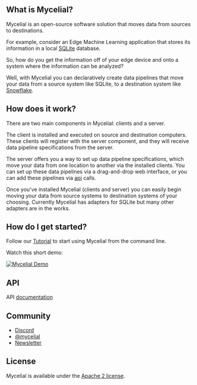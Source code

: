 
## What is Mycelial?

Mycelial is an open-source software solution that moves data from sources to destinations. 

For example, consider an Edge Machine Learning application that stores its
information in a local [SQLite](https://sqlite.org/) database.

So, how do you get the information off of your edge device and onto a system
where the information can be analyzed?

Well, with Mycelial you can declaratively create data pipelines that move your 
data from a source system like SQLite, to a destination system like
[Snowflake](https://www.snowflake.com/).

## How does it work?

There are two main components in Mycelial: clients and a server.

The client is installed and executed on source and destination computers. These
clients will register with the server component, and they will receive
data pipeline specifications from the server.

The server offers you a way to set up data pipeline specifications, which move
your data from one location to another via the installed clients. You can set up
these data pipelines via a drag-and-drop web interface, or you can add these
pipelines via [api](/docs/API.md) calls.

Once you've installed Mycelial (clients and server) you can easily begin moving
your data from source systems to destination systems of your choosing. Currently
Mycelial has adapters for SQLite but many other adapters are in the works. 

## How do I get started?

Follow our [Tutorial](/docs/Tutorial.md) to start using Mycelial from the
command line.

Watch this short demo:

[![Mycelial Demo](http://img.youtube.com/vi/4WHOPRPfqgo/0.jpg)](http://www.youtube.com/watch?v=4WHOPRPfqgo "Mycelial Demo")

## API

API [documentation](/docs/API.md)

## Community

- [Discord](https://discord.gg/mycelial)
- [@mycelial](https://twitter.com/mycelial)
- [Newsletter](https://mycelial.com/#newsletter)

## License

Mycelial is available under the [Apache 2 license](LICENSE).
